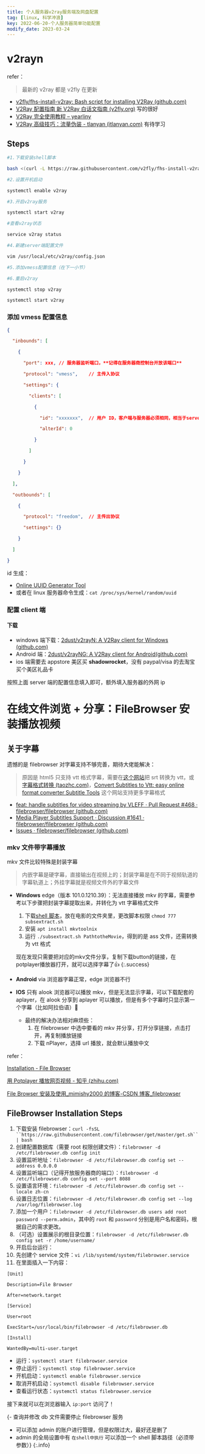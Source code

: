 ```yaml
---
title: 个人服务器v2ray服务端及网盘配置
tag: [linux, 科学冲浪]
key: 2022-06-20-个人服务器简单功能配置
modify_date: 2023-03-24
---
```

# v2rayn

refer：

> 最新的 v2ray 都是 v2fly 在更新

- [v2fly/fhs-install-v2ray: Bash script for installing V2Ray (github.com)](https://github.com/v2fly/fhs-install-v2ray)
- [V2Ray 配置指南 新 V2Ray 白话文指南 (v2fly.org)](https://guide.v2fly.org/) 写的很好
- [V2Ray 完全使用教程 – yearliny](https://yearliny.com/v2ray-complete-tutorial/)
- [V2Ray 高级技巧：流量伪装 - tlanyan (itlanyan.com)](https://itlanyan.com/v2ray-traffic-mask/) 有待学习

## Steps

```bash
#1.下载安装shell脚本

bash <(curl -L https://raw.githubusercontent.com/v2fly/fhs-install-v2ray/master/install-release.sh) 

#2.设置开机启动

systemctl enable v2ray

#3.开启v2ray服务

systemctl start v2ray

#查看v2ray状态

service v2ray status

#4.新建server端配置文件

vim /usr/local/etc/v2ray/config.json

#5.添加vmess配置信息（在下一小节）

#6.重启v2ray

systemctl stop v2ray

systemctl start v2ray

```

### 添加 vmess 配置信息

```json
{

  "inbounds": [

    {

      "port": xxx, // 服务器监听端口，**记得在服务器商控制台开放该端口**

      "protocol": "vmess",    // 主传入协议

      "settings": {

        "clients": [

          {

            "id": "xxxxxxx",  // 用户 ID，客户端与服务器必须相同，相当于server和client交流的凭证，要换一个自己的

            "alterId": 0

          }

        ]

      }

    }

  ],

  "outbounds": [

    {

      "protocol": "freedom",  // 主传出协议

      "settings": {}

    }

  ]

}

```

id 生成：

- [Online UUID Generator Tool](https://www.uuidgenerator.net/)
- 或者在 linux 服务器命令生成：`cat /proc/sys/kernel/random/uuid`

### 配置 client 端

#### 下载

- windows 端下载：[2dust/v2rayN: A V2Ray client for Windows (github.com)](https://github.com/2dust/v2rayN)
- Android 端：[2dust/v2rayNG: A V2Ray client for Android(github.com)](https://github.com/2dust/v2rayNG)
- ios 端需要去 appstore 美区买 **shadowrocket**，没有 paypal/visa 的去淘宝买个美区礼品卡

按照上面 server 端的配置信息填入即可，额外填入服务器的外网 ip

# 在线文件浏览 + 分享：FileBrowser 安装播放视频

## 关于字幕

遗憾的是 filebrowser 对字幕支持不够完善，期待大佬能解决：

> 原因是 html5 只支持 vtt 格式字幕，需要在[这个网站](https://www.happyscribe.com/subtitle-tools/subtitle-converter)把 srt 转换为 vtt，或[字幕格式转换 (taozhc.com)](https://sf.taozhc.com/site/transfersub)，[Convert Subtitles to Vtt: easy online format converter  Subtitle Tools](https://subtitletools.com/convert-to-vtt-online) 这个网站支持更多字幕格式

- [feat: handle subtitles for video streaming by VLEFF · Pull Request #468 · filebrowser/filebrowser (github.com)](https://github.com/filebrowser/filebrowser/pull/468)
- [Media Player Subtitles Support · Discussion #1641 · filebrowser/filebrowser (github.com)](https://github.com/filebrowser/filebrowser/discussions/1641)
- [Issues · filebrowser/filebrowser (github.com)](https://github.com/filebrowser/filebrowser/issues?q=is:issue+subtitle)

### mkv 文件带字幕播放

mkv 文件比较特殊是封装字幕

> 内嵌字幕是硬字幕，直接输出在视频上的；封装字幕是在不同于视频轨道的字幕轨道上；外挂字幕就是视频文件外的字幕文件

- **Windows** edge（版本 101.0.1210.39）：无法直接播放 mkv 的字幕，需要参考以下步骤把封装字幕提取出来，并转化为 vtt 字幕格式文件

  1. 下载[shell 脚本](https://github.com/Watson-XP/SubsExtract)，放在电影的文件夹里，更改脚本权限 `chmod 777 subsextract.sh`
  2. 安装 `apt install mkvtoolnix`
  3. 运行 `./subsextract.sh PathtotheMovie`，得到的是 ass 文件，还需转换为 vtt 格式

  现在发现只需要把对应的mkv文件分享，复制下载button的链接，在potplayer播放器打开，就可以选择字幕了👍
  {:.success}

- **Android** via 浏览器字幕正常，edge 浏览器不行
- **IOS** 只有 alook 浏览器可以播放 mkv，但是无法显示字幕，可以下载配套的 aplayer，在 alook 分享到 aplayer 可以播放，但是有多个字幕时只显示第一个字幕（比如阿拉伯语）🤮

  - 最终的解决办法相对麻烦些：
    1. 在 filebrowser 中选中要看的 mkv 并分享，打开分享链接，点击打开，再复制播放链接
    2. 下载 nPlayer，选择 url 播放，就会默认播放中文
  


refer：

[Installation - File Browser](https://filebrowser.org/installation)

[用 Potplayer 播放网页视频 - 知乎 (zhihu.com)](https://zhuanlan.zhihu.com/p/397343251)

[File Browser 安装及使用_mimishy2000 的博客-CSDN 博客_filebrowser](https://blog.csdn.net/mimishy2000/article/details/103437184)

## FileBrowser  Installation Steps

1. 下载安装 filebrowser：`curl -fsSL ``https://raw.githubusercontent.com/filebrowser/get/master/get.sh`` | bash`
2. 创建配置数据库（需要 root 权限创建文件）：`filebrowser -d /etc/filebrowser.db config init`
3. 设置监听地址：`filebrowser -d /etc/filebrowser.db config set --address 0.0.0.0`
4. 设置监听端口（记得开放服务器商的端口）：`filebrowser -d /etc/filebrowser.db config set --port 8088`
5. 设置语言环境：`filebrowser -d /etc/filebrowser.db config set --locale zh-cn`
6. 设置日志位置：`filebrowser -d /etc/filebrowser.db config set --log /var/log/filebrowser.log`
7. 添加一个用户：`filebrowser -d /etc/filebrowser.db users add root password --perm.admin`，其中的 `root` 和 `password` 分别是用户名和密码，根据自己的需求更改。
8. （可选）设置展示的根目录位置：`filebrowser -d /etc/filebrowser.db config set -r /home/username/`
9. 开启后台运行：
10. 先创建个 service 文件：`vi /lib/systemd/system/filebrowser.service`
11. 在里面插入一下内容：

```plaintext
[Unit]

Description=File Browser

After=network.target

[Service]

User=root

ExecStart=/usr/local/bin/filebrowser -d /etc/filebrowser.db

[Install]

WantedBy=multi-user.target

```

- 运行：`systemctl start filebrowser.service`
- 停止运行：`systemctl stop filebrowser.service`
- 开机启动：`systemctl enable filebrowser.service`
- 取消开机启动：`systemctl disable filebrowser.service`
- 查看运行状态：`systemctl status filebrowser.service`

接下来就可以在浏览器输入 `ip:port` 访问了！

{- 查询并修改 db 文件需要停止 filebrowser 服务
- 可以添加 admin 的账户进行管理，但是权限过大，最好还是删了
- admin 的全局设置中有 `在shell中执行` 可以添加一个 shell 脚本路径（必须带参数）}
{:.info}